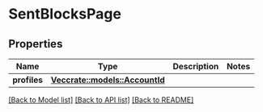 # SentBlocksPage

## Properties

Name | Type | Description | Notes
------------ | ------------- | ------------- | -------------
**profiles** | [**Vec<crate::models::AccountId>**](AccountId.md) |  | 

[[Back to Model list]](../README.md#documentation-for-models) [[Back to API list]](../README.md#documentation-for-api-endpoints) [[Back to README]](../README.md)


